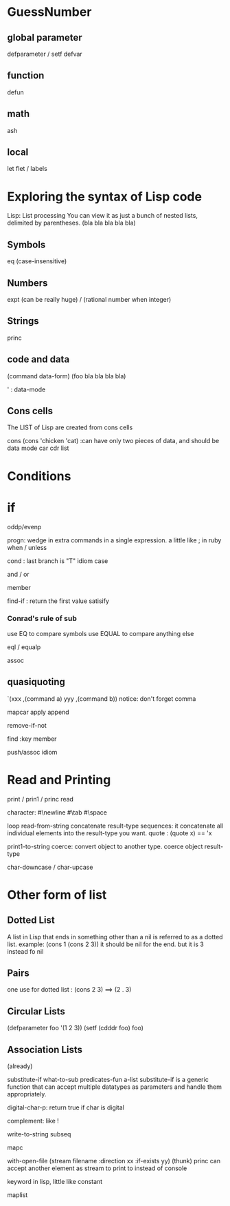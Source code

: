 # GuessNumber

## global parameter
defparameter / setf
defvar

## function
defun

## math
ash

## local
let
flet / labels


# Exploring the syntax of Lisp code

Lisp: List processing
You can view it as just a bunch of nested lists, delimited by parentheses.
(bla bla bla bla bla)

## Symbols
eq (case-insensitive)

## Numbers
expt (can be really huge)
/ (rational number when integer)

## Strings
princ

## code and data
(command data-form)
(foo     bla bla bla bla)

' : data-mode

## Cons cells
The LIST of Lisp are created from cons cells

cons
(cons 'chicken 'cat) :can have only two pieces of data, and should be data mode
car
cdr
list


# Conditions
if
=
oddp/evenp

progn: wedge in extra commands in a single expression. a little like ; in ruby
when / unless

cond : last branch is "T" idiom
case

and / or

member

find-if : return the first value satisify

### Conrad's rule of sub
use EQ to compare symbols
use EQUAL to compare anything else

eql / equalp

assoc

## quasiquoting

`(xxx ,(command a) yyy ,(command b))
notice: don't forget comma	

mapcar
apply
append

remove-if-not

find :key
member

push/assoc idiom

# Read and Printing

print / prin1 / princ
read

character: #\newline #\tab #\space

loop
read-from-string
concatenate result-type sequences: it concatenate all individual elements into the result-type you want.
quote : (quote x) == 'x

print1-to-string
coerce: convert object to another type. coerce object result-type

char-downcase / char-upcase

# Other form of list

## Dotted List
A list in Lisp that ends in something other than a nil is referred to as a dotted list. example:
(cons 1 (cons 2 3))
it should be nil for the end. but it is 3 instead fo nil

## Pairs
one use for dotted list : (cons 2 3) ==> (2 . 3)

## Circular Lists
(defparameter foo '(1 2 3))
(setf (cdddr foo) foo)

## Association Lists
(already)

substitute-if what-to-sub predicates-fun a-list
substitute-if is a generic function that can accept multiple datatypes as parameters and handle them appropriately.

digital-char-p: return true if char is digital

complement: like !

write-to-string
subseq

mapc

with-open-file (stream filename :direction  xx :if-exists yy) (thunk)
princ can accept another element as stream to print to instead of console

keyword in lisp, little like constant

maplist